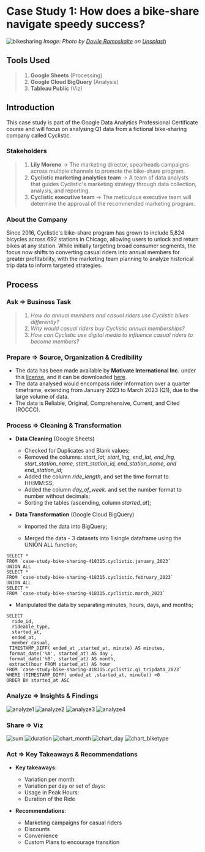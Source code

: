 # **Case Study 1: How does a bike-share navigate speedy success?** 

![bikesharing](assets/bikesharing.jpg)
*Image: Photo by <a href="https://unsplash.com/@dovilerm?utm_content=creditCopyText&utm_medium=referral&utm_source=unsplash">Dovile Ramoskaite</a> on <a href="https://unsplash.com/photos/people-riding-bike-x8rDSFN2DpY?utm_content=creditCopyText&utm_medium=referral&utm_source=unsplash">Unsplash</a>*
 
## Tools Used 

> 1. **Google Sheets** (Processing)
> 1. **Google Cloud BigQuery** (Analysis)
> 2. **Tableau Public** (Viz)

## Introduction

This case study is part of the Google Data Analytics Professional Certificate course and will focus on analysing Q1 data from a fictional bike-sharing company called Cyclistic.

### Stakeholders

> 1. **Lily Moreno** -> The marketing director, spearheads campaigns across multiple channels to promote the bike-share program.
> 2. **Cyclistic marketing analytics team** -> A team of data analysts that guides Cyclistic's marketing strategy through data collection, analysis, and reporting.
> 3. **Cyclistic executive team** -> The meticulous executive team will determine the approval of the recommended marketing program.

### About the Company 

Since 2016, Cyclistic's bike-share program has grown to include 5,824 bicycles across 692 stations in Chicago, allowing users to unlock and return bikes at any station. While initially targeting broad consumer segments, the focus now shifts to converting casual riders into annual members for greater profitability, with the marketing team planning to analyze historical trip data to inform targeted strategies.

## Process 

### Ask => Business Task 

> 1. *How do annual members and casual riders use Cyclistic bikes differently?*
> 2. *Why would casual riders buy Cyclistic annual memberships?*
> 3. *How can Cyclistic use digital media to influence casual riders to become members?*

### Prepare => Source, Organization & Credibility

- The data has been made available by **Motivate International Inc.** under this
[license](https://divvybikes.com/data-license-agreement), and it can be downloaded [here](https://divvy-tripdata.s3.amazonaws.com/index.html).
- The data analysed would encompass rider information over a quarter timeframe, extending from January 2023 to March 2023 (Q1), due to the large volume of data.
- The data is Reliable, Original, Comprehensive, Current, and Cited (ROCCC).

### Process => Cleaning & Transformation

- **Data Cleaning** (Google Sheets)
  - Checked for Duplicates and Blank values;
  - Removed the columns: *start_lat, start_lng, end_lat, end_lng, start_station_name,	start_station_id,	end_station_name, and	end_station_id*;
  - Added the column *ride_length*, and set the time format to HH:MM:SS;
  - Added the column *day_of_week*. and set the number format to number without decimals;
  - Sorting the tables (ascending, column *started_at*);

 - **Data Transformation** (Google Cloud BigQuery)
   
   - Imported the data into BigQuery;
     
   - Merged the data - 3 datasets into 1 single dataframe using the UNION ALL function;
  ``` 
  SELECT *
FROM `case-study-bike-sharing-418315.cyclistic.january_2023`
UNION ALL 
SELECT *
FROM `case-study-bike-sharing-418315.cyclistic.february_2023`
UNION ALL
SELECT *
FROM `case-study-bike-sharing-418315.cyclistic.march_2023`
 ``` 
   
   - Manipulated the data by separating minutes, hours, days, and months;
 ```
SELECT
   ride_id,
   rideable_type,
   started_at,
   ended_at,
   member_casual,
  TIMESTAMP_DIFF( ended_at ,started_at, minute) AS minutes,
  format_date('%A', started_at) AS day ,
  format_date('%B', started_at) AS month,
  extract(hour FROM started_at) AS hour
 FROM `case-study-bike-sharing-418315.cyclistic.q1_tripdata_2023`
 WHERE (TIMESTAMP_DIFF( ended_at ,started_at, minute)) >0
 ORDER BY started_at ASC
 ```  

### Analyze => Insights & Findings

![analyze1](assets/analyze1.png)
![analyze2](assets/analyze2.png)
![analyze3](assets/analyze3.png)
![analyze4](assets/analyze4.png)

### Share => Viz

![sum](assets/sum.png)
![duration](assets/duration.png)
![chart_month](assets/chart_month.png)
![chart_day](assets/chart_day.png)
![chart_biketype](assets/chart_biketype.png)

### Act => Key Takeaways & Recommendations

- **Key takeaways**:
  - Variation per month:
  - Variation per day or set of days:
  - Usage in Peak Hours:
  - Duration of the Ride

- **Recommendations**:
  - Marketing campaigns for casual riders
  - Discounts
  - Convenience
  - Custom Plans to encourage transition


